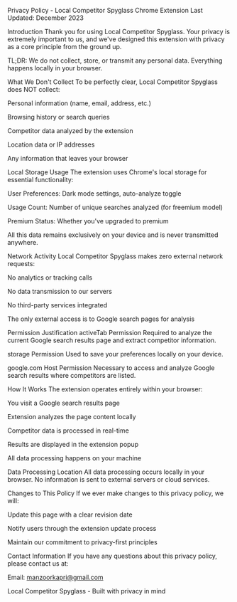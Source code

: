 Privacy Policy - Local Competitor Spyglass Chrome Extension
Last Updated: December 2023

Introduction
Thank you for using Local Competitor Spyglass. Your privacy is extremely important to us, and we've designed this extension with privacy as a core principle from the ground up.

TL;DR: We do not collect, store, or transmit any personal data. Everything happens locally in your browser.

What We Don't Collect
To be perfectly clear, Local Competitor Spyglass does NOT collect:

Personal information (name, email, address, etc.)

Browsing history or search queries

Competitor data analyzed by the extension

Location data or IP addresses

Any information that leaves your browser

Local Storage Usage
The extension uses Chrome's local storage for essential functionality:

User Preferences: Dark mode settings, auto-analyze toggle

Usage Count: Number of unique searches analyzed (for freemium model)

Premium Status: Whether you've upgraded to premium

All this data remains exclusively on your device and is never transmitted anywhere.

Network Activity
Local Competitor Spyglass makes zero external network requests:

No analytics or tracking calls

No data transmission to our servers

No third-party services integrated

The only external access is to Google search pages for analysis

Permission Justification
activeTab Permission
Required to analyze the current Google search results page and extract competitor information.

storage Permission
Used to save your preferences locally on your device.

google.com Host Permission
Necessary to access and analyze Google search results where competitors are listed.

How It Works
The extension operates entirely within your browser:

You visit a Google search results page

Extension analyzes the page content locally

Competitor data is processed in real-time

Results are displayed in the extension popup

All data processing happens on your machine

Data Processing Location
All data processing occurs locally in your browser. No information is sent to external servers or cloud services.

Changes to This Policy
If we ever make changes to this privacy policy, we will:

Update this page with a clear revision date

Notify users through the extension update process

Maintain our commitment to privacy-first principles

Contact Information
If you have any questions about this privacy policy, please contact us at:

Email: manzoorkapri@gmail.com

Local Competitor Spyglass - Built with privacy in mind
